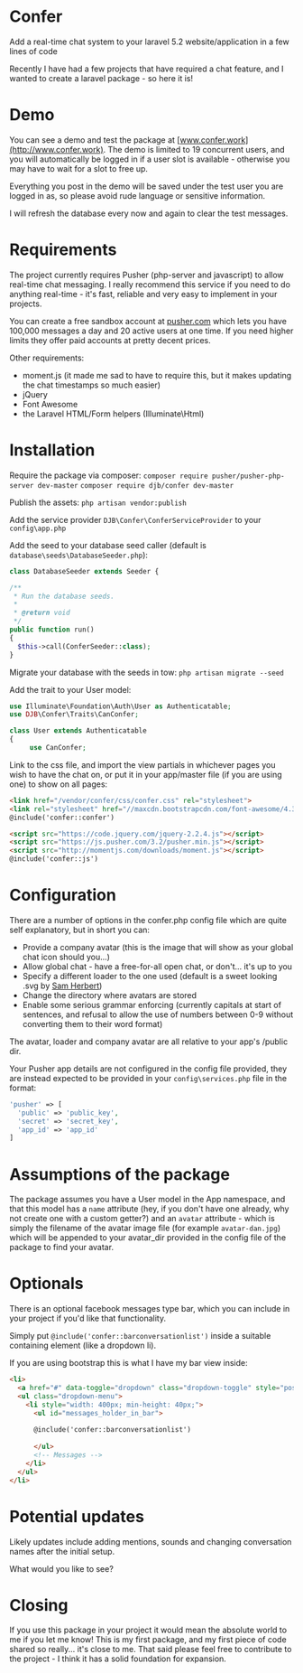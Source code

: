 # Confer
Add a real-time chat system to your laravel 5.2 website/application in a few lines of code

Recently I have had a few projects that have required a chat feature, and I wanted to create a laravel package - so here it is!

# Demo
You can see a demo and test the package at [www.confer.work](http://www.confer.work).
The demo is limited to 19 concurrent users, and you will automatically be logged in if a user slot is available - otherwise you may have to wait for a slot to free up.

Everything you post in the demo will be saved under the test user you are logged in as, so please avoid rude language or sensitive information.

I will refresh the database every now and again to clear the test messages.

# Requirements
The project currently requires Pusher (php-server and javascript) to allow real-time chat messaging. I really recommend this service if you need to do anything real-time - it's fast, reliable and very easy to implement in your projects.

You can create a free sandbox account at [pusher.com](https://www.pusher.com) which lets you have 100,000 messages a day and 20 active users at one time. If you need higher limits they offer paid accounts at pretty decent prices.

Other requirements:

 * moment.js (it made me sad to have to require this, but it makes updating the chat timestamps so much easier)
 * jQuery
 * Font Awesome
 * the Laravel HTML/Form helpers (Illuminate\Html)

# Installation

Require the package via composer:
`composer require pusher/pusher-php-server dev-master`
`composer require djb/confer dev-master`

Publish the assets:
`php artisan vendor:publish`

Add the service provider `DJB\Confer\ConferServiceProvider` to your `config\app.php`

Add the seed to your database seed caller (default is `database\seeds\DatabaseSeeder.php`):

```php
class DatabaseSeeder extends Seeder {

/**
 * Run the database seeds.
 *
 * @return void
 */
public function run()
{
  $this->call(ConferSeeder::class);
}
```

Migrate your database with the seeds in tow:
`php artisan migrate --seed`

Add the trait to your User model:

```php
use Illuminate\Foundation\Auth\User as Authenticatable;
use DJB\Confer\Traits\CanConfer;

class User extends Authenticatable
{
     use CanConfer;
```

Link to the css file, and import the view partials in whichever pages you wish to have the chat on, or put it in your app/master file (if you are using one) to show on all pages:

```html
<link href="/vendor/confer/css/confer.css" rel="stylesheet">
<link rel="stylesheet" href="//maxcdn.bootstrapcdn.com/font-awesome/4.3.0/css/font-awesome.min.css">
@include('confer::confer')

<script src="https://code.jquery.com/jquery-2.2.4.js"></script>
<script src="https://js.pusher.com/3.2/pusher.min.js"></script>
<script src="http://momentjs.com/downloads/moment.js"></script>
@include('confer::js')
```

# Configuration
There are a number of options in the confer.php config file which are quite self explanatory, but in short you can:

 * Provide a company avatar (this is the image that will show as your global chat icon should you...)
 * Allow global chat - have a free-for-all open chat, or don't... it's up to you
 * Specify a different loader to the one used (default is a sweet looking .svg by [Sam Herbert](http://samherbert.net/svg-loaders/))
 * Change the directory where avatars are stored
 * Enable some serious grammar enforcing (currently capitals at start of sentences, and refusal to allow the use of numbers between 0-9 without converting them to their word format)

The avatar, loader and company avatar are all relative to your app's /public dir.

Your Pusher app details are not configured in the config file provided, they are instead expected to be provided in your `config\services.php` file in the format:

```php
'pusher' => [
  'public' => 'public_key',
  'secret' => 'secret_key',
  'app_id' => 'app_id'
]
```

# Assumptions of the package
The package assumes you have a User model in the App namespace, and that this model has a `name` attribute (hey, if you don't have one already, why not create one with a custom getter?) and an `avatar` attribute - which is simply the filename of the avatar image file (for example `avatar-dan.jpg`) which will be appended to your avatar_dir provided in the config file of the package to find your avatar.

# Optionals
There is an optional facebook messages type bar, which you can include in your project if you'd like that functionality.

Simply put `@include('confer::barconversationlist')` inside a suitable containing element (like a dropdown li).

If you are using bootstrap this is what I have my bar view inside:
```html
<li>
  <a href="#" data-toggle="dropdown" class="dropdown-toggle" style="position: relative;" id="messages_open_icon"><i class="fa fa-btn fa-envelope"></i></a>
  <ul class="dropdown-menu">
    <li style="width: 400px; min-height: 40px;">
      <ul id="messages_holder_in_bar">
      
      @include('confer::barconversationlist')
      
      </ul>
      <!-- Messages -->
    </li>
  </ul>
</li>
```


# Potential updates
Likely updates include adding mentions, sounds and changing conversation names after the initial setup.

What would you like to see?

# Closing
If you use this package in your project it would mean the absolute world to me if you let me know! This is my first package, and my first piece of code shared so really... it's close to me.
That said please feel free to contribute to the project - I think it has a solid foundation for expansion.
